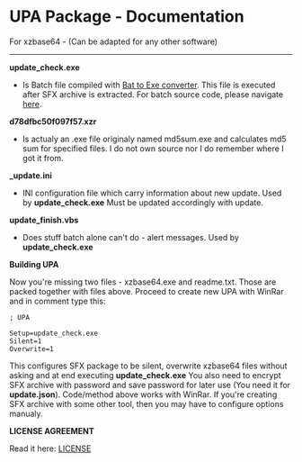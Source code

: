 # UPA Package - Documentation
For xzbase64 - (Can be adapted for any other software)

----------

**update_check.exe**
+ Is Batch file compiled with [Bat to Exe converter](http://www.f2ko.de/en/b2e.php). This file is executed after SFX archive is extracted. For batch source code, please navigate [here](https://github.com/xZero707/xzbase64/blob/master/UPA_Package/sources/update_check.cmd).

**d78dfbc50f097f57.xzr**
+ Is actualy an .exe file originaly named md5sum.exe and calculates md5 sum for specified files. I do not own source nor I do remember where I got it from.

**_update.ini**
+ INI configuration file which carry information about new update. Used by **update_check.exe**
Must be updated accordingly with update.

**update_finish.vbs**
+ Does stuff batch alone can't do - alert messages. Used by **update_check.exe**

**Building UPA**

Now you're missing two files - xzbase64.exe and readme.txt. Those are packed together with files above.
Proceed to create new UPA with WinRar and in comment type this:
```
; UPA

Setup=update_check.exe
Silent=1
Overwrite=1
```

This configures SFX package to be silent, overwrite xzbase64 files without asking and at end executing **update_check.exe**
You also need to encrypt SFX archive with password and save password for later use (You need it for **update.json**).
Code/method above works with WinRar. If you're creating SFX archive with some other tool, then you may have to configure options manualy.

**LICENSE AGREEMENT**

Read it here: [LICENSE](https://github.com/xZero707/xzbase64/blob/master/LICENSE)
